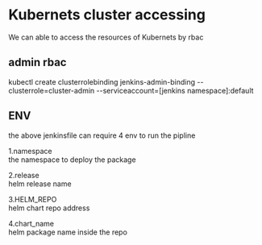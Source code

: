 # Kubernets cluster accessing

We can able to access the resources of Kubernets by rbac 

## admin rbac

kubectl create clusterrolebinding jenkins-admin-binding --clusterrole=cluster-admin --serviceaccount=[jenkins namespace]:default

## ENV

the above jenkinsfile can require 4 env to run the pipline

  1.namespace   
  the namespace to deploy the package
  
  2.release     
  helm release name
  
  3.HELM_REPO   
  helm chart repo address
  
  4.chart_name  
  helm package name inside the repo
